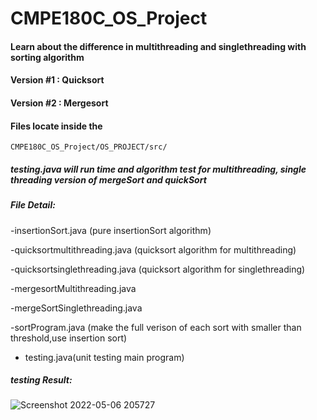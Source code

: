 # CMPE180C_OS_Project


#### Learn about the difference in multithreading and singlethreading with sorting algorithm

#### Version #1 : Quicksort
#### Version #2 : Mergesort


#### Files locate inside the 
```
CMPE180C_OS_Project/OS_PROJECT/src/
```

##### testing.java will run time and algorithm test for multithreading, single threading version of mergeSort and quickSort

##### File Detail:
  -insertionSort.java (pure insertionSort algorithm)
  
  -quicksortmultithreading.java (quicksort algorithm for multithreading)
  
  -quicksortsinglethreading.java (quicksort algorithm for singlethreading)
  
  -mergesortMultithreading.java 
  
  -mergeSortSinglethreading.java
  
  -sortProgram.java (make the full verison of each sort with smaller than threshold,use insertion sort)
  
  - testing.java(unit testing main program)
  
##### testing Result:
![Screenshot 2022-05-06 205727](https://user-images.githubusercontent.com/71656626/167237322-9e502946-b695-4832-ade2-0611ae73de29.png)
